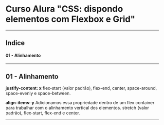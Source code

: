 # Curso Alura "CSS: dispondo elementos com Flexbox e Grid"

----------------------------------------

## Indice

#### 01 - Alinhamento

----------------------------------------

## 01 - Alinhamento

**justify-content: x**
flex-start (valor padrão), flex-end, center, space-around, space-evenly e space-between.

**align-items: y**
Adicionamos essa propriedade dentro de um flex container para trabalhar com o alinhamento vertical dos elementos.
stretch (valor padrão), flex-start, flex-end e center.

----------------------------------------
